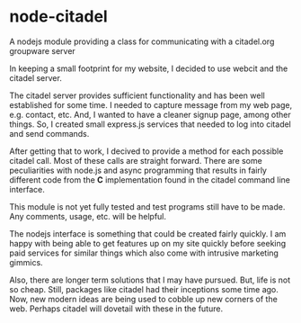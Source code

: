 # node-citadel

A nodejs module providing a class for communicating with a citadel.org groupware server

In keeping a small footprint for my website, I decided to use webcit and the citadel server. 

The citadel server provides sufficient functionality and has been well established for some time. 
I needed to capture message from my web page, e.g. contact, etc. And, I wanted to have a cleaner signup page,
among other things. So, I created small express.js services that needed to log into citadel and send commands.

After getting that to work, I decived to provide a method for each possible citadel call. 
Most of these calls are straight forward. There are some peculiarities with node.js and async programming that 
results in fairly different code from the **C** implementation found in the citadel command line interface.

This module is not yet fully tested and test programs still have to be made.
Any comments, usage, etc. will be helpful.

The nodejs interface is something that could be created fairly quickly. I am happy with being able to get features up
on my site quickly before seeking paid services for similar things which also come with intrusive marketing gimmics.

Also, there are longer term solutions that I may have pursued. But, life is not so cheap. Still, packages like citadel 
had their inceptions some time ago. Now, new modern ideas are being used to cobble up new corners of the web. Perhaps 
citadel will dovetail with these in the future.
